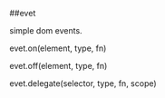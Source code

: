 ##evet

simple dom events.

evet.on(element, type, fn)

evet.off(element, type, fn)

evet.delegate(selector, type, fn, scope)
